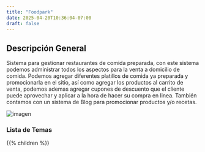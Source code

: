 ```yaml
---
title: "Foodpark"
date: 2025-04-20T10:36:04-07:00
draft: false
---
```


## Descripción General
Sistema para gestionar restaurantes de comida preparada, con este sistema podemos administrar todos los aspectos para la venta a domicilio de comida. Podemos agregar diferentes platillos de comida ya preparada y promocionarla en el sitio, así como agregar los productos al carrito de venta, podemos ademas agregar cupones de descuento que el cliente puede aprovechar y aplicar a la hora de hacer su compra en linea. También contamos con un sistema de Blog para promocionar productos y/o recetas.

![imagen](/proyectos/foodpark/20250329165233.png)

### Lista de Temas
{{% children  %}}